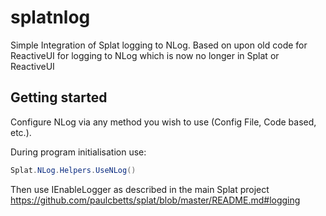 # splatnlog

Simple Integration of Splat logging to NLog. Based on upon old code for ReactiveUI for logging to NLog which is now no longer in Splat or ReactiveUI

## Getting started

Configure NLog via any method you wish to use (Config File, Code based, etc.).

During program initialisation use:

```cs
Splat.NLog.Helpers.UseNLog()
```

Then use IEnableLogger as described in the main Splat project https://github.com/paulcbetts/splat/blob/master/README.md#logging

